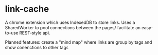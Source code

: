 # link-cache

A chrome extension which uses IndexedDB to store links.
Uses a SharedWorker to pool connections between the pages/ facilitate an easy-to-use REST-style api.

Planned features:
create a "mind map" where links are group by tags and show conenctions to other tags
